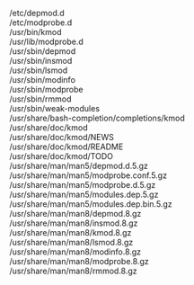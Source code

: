 /etc/depmod.d  
/etc/modprobe.d  
/usr/bin/kmod  
/usr/lib/modprobe.d  
/usr/sbin/depmod  
/usr/sbin/insmod  
/usr/sbin/lsmod  
/usr/sbin/modinfo  
/usr/sbin/modprobe  
/usr/sbin/rmmod  
/usr/sbin/weak-modules  
/usr/share/bash-completion/completions/kmod  
/usr/share/doc/kmod  
/usr/share/doc/kmod/NEWS  
/usr/share/doc/kmod/README  
/usr/share/doc/kmod/TODO  
/usr/share/man/man5/depmod.d.5.gz  
/usr/share/man/man5/modprobe.conf.5.gz  
/usr/share/man/man5/modprobe.d.5.gz  
/usr/share/man/man5/modules.dep.5.gz  
/usr/share/man/man5/modules.dep.bin.5.gz  
/usr/share/man/man8/depmod.8.gz  
/usr/share/man/man8/insmod.8.gz  
/usr/share/man/man8/kmod.8.gz  
/usr/share/man/man8/lsmod.8.gz  
/usr/share/man/man8/modinfo.8.gz  
/usr/share/man/man8/modprobe.8.gz  
/usr/share/man/man8/rmmod.8.gz  
